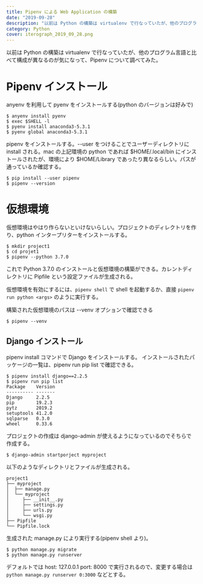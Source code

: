 ```yaml
---
title: Pipenv による Web Application の構築
date: "2019-09-28"
description: "以前は Python の構築は virtualenv で行なっていたが、他のプログラム言語と比べて構成が異なるのが気になって、Pipenv について調べてみた。"
category: Python
cover: iterograph_2019_09_28.png
---
```


以前は Python の構築は virtualenv で行なっていたが、他のプログラム言語と比べて構成が異なるのが気になって、Pipenv について調べてみた。

# Pipenv インストール

anyenv を利用して pyenv をインストールする(python のバージョンは好みで)

```
$ anyenv install pyenv
$ exec $SHELL -l
$ pyenv install anaconda3-5.3.1
$ pyenv global anaconda3-5.3.1
```

pipenv をインストールする。--user をつけることでユーザーディレクトリに install される。mac の上記環境の python であれば $HOME/.local/bin
にインストールされたが、環境により $HOME/Library であったり異なるらしい。パスが通っているか確認する。

```
$ pip install --user pipenv
$ pipenv --version
```

# 仮想環境

仮想環境はやはり作らないといけないらしい。プロジェクトのディレクトリを作り、python インタープリターをインストールする。

```
$ mkdir project1
$ cd projet1
$ pipenv --python 3.7.0
```

これで Python 3.7.0 のインストールと仮想環境の構築ができる。カレントディレクトリに Pipfile という設定ファイルが生成される。

仮想環境を有効にするには、``pipenv shell`` で shell を起動するか、直接 ``pipenv run python <args>`` のように実行する。 

構築された仮想環境のパスは --venv オプションで確認できる
```
$ pipenv --venv
```

## Django インストール

pipenv install コマンドで Django をインストールする。
インストールされたパッケージの一覧は、pipenv run pip list で確認できる。

```
$ pipenv install django==2.2.5
$ pipenv run pip list
Package    Version
---------- -------
Django     2.2.5
pip        19.2.3
pytz       2019.2
setuptools 41.2.0
sqlparse   0.3.0
wheel      0.33.6
```

プロジェクトの作成は django-admin が使えるようになっているのでそちらで作成する。

```
$ django-admin startporject myproject
```

以下のようなディレクトリとファイルが生成される。

```
project1             
├── myproject
│  ├── manage.py
│  └── myproject 
│     ├── __init__.py
│     ├── settings.py
│     ├── urls.py
│     └── wsgi.py
├── Pipfile
└── Pipfile.lock
```

生成された manage.py により実行する(pipenv shell より)。

```
$ python manage.py migrate
$ python manage.py runserver
```

デフォルトでは host: 127.0.0.1 port: 8000 で実行されるので、変更する場合は ``python manage.py runserver 0:3000`` などとする。

